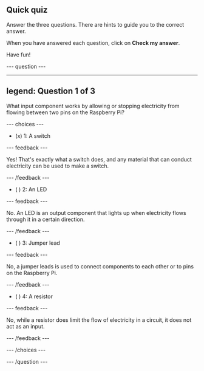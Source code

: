 ## Quick quiz

Answer the three questions. There are hints to guide you to the correct answer.

When you have answered each question, click on **Check my answer**.

Have fun!

--- question ---

---
legend: Question 1 of 3
---

What input component works by allowing or stopping electricity from flowing between two pins on the Raspberry Pi?

--- choices ---

- (x) 1: A switch

--- feedback ---

Yes! That's exactly what a switch does, and any material that can conduct electricity can be used to make a switch.

--- /feedback ---

- ( ) 2: An LED

--- feedback ---

No. An LED is an output component that lights up when electricity flows through it in a certain direction.

--- /feedback ---

- ( ) 3: Jumper lead

--- feedback ---

No, a jumper leads is used to connect components to each other or to pins on the Raspberry Pi.

--- /feedback ---

- ( ) 4: A resistor

--- feedback ---

No, while a resistor does limit the flow of electricity in a circuit, it does not act as an input.

--- /feedback ---

--- /choices ---

--- /question ---
